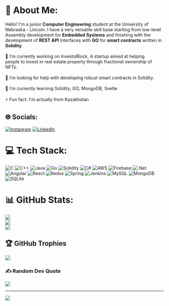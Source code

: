 # 💫 About Me:
Hello! I'm a junior **Computer Engineering** student at the University of Nebraska - Lincoln. I have a very versatile skill base starting from low-level Assembly development for **Embedded Systems** and finishing with the development of **REST API** interfaces with **GO** for **smart contracts** written in **Solidity**.<br><br>🔭 I’m currently working on InvestoBlock. A startup aimed at helping<br>people to invest in real estate property through fractional ownership of NFTs.<br><br>🤝 I’m looking for help with developing robust smart contracts in Solidity.<br><br>🌱 I’m currently learning Solidity, GO, MongoDB, Svelte<br><br>⚡ Fun fact: I'm actually from Kazakhstan


## 🌐 Socials:
[![Instagram](https://img.shields.io/badge/Instagram-%23E4405F.svg?logo=Instagram&logoColor=white)](https://instagram.com/glebshem) [![LinkedIn](https://img.shields.io/badge/LinkedIn-%230077B5.svg?logo=linkedin&logoColor=white)](https://linkedin.com/in/gmoisseyev) 

# 💻 Tech Stack:
![C](https://img.shields.io/badge/c-%2300599C.svg?style=flat&logo=c&logoColor=white) ![C++](https://img.shields.io/badge/c++-%2300599C.svg?style=flat&logo=c%2B%2B&logoColor=white) ![Java](https://img.shields.io/badge/java-%23ED8B00.svg?style=flat&logo=java&logoColor=white) ![Go](https://img.shields.io/badge/go-%2300ADD8.svg?style=flat&logo=go&logoColor=white) ![Solidity](https://img.shields.io/badge/Solidity-%23363636.svg?style=flat&logo=solidity&logoColor=white) ![C#](https://img.shields.io/badge/c%23-%23239120.svg?style=flat&logo=c-sharp&logoColor=white) ![AWS](https://img.shields.io/badge/AWS-%23FF9900.svg?style=flat&logo=amazon-aws&logoColor=white) ![Firebase](https://img.shields.io/badge/firebase-%23039BE5.svg?style=flat&logo=firebase) ![.Net](https://img.shields.io/badge/.NET-5C2D91?style=flat&logo=.net&logoColor=white) ![Angular](https://img.shields.io/badge/angular-%23DD0031.svg?style=flat&logo=angular&logoColor=white) ![React](https://img.shields.io/badge/react-%2320232a.svg?style=flat&logo=react&logoColor=%2361DAFB) ![Redux](https://img.shields.io/badge/redux-%23593d88.svg?style=flat&logo=redux&logoColor=white) ![Spring](https://img.shields.io/badge/spring-%236DB33F.svg?style=flat&logo=spring&logoColor=white) ![Jenkins](https://img.shields.io/badge/jenkins-%232C5263.svg?style=flat&logo=jenkins&logoColor=white) ![MySQL](https://img.shields.io/badge/mysql-%2300f.svg?style=flat&logo=mysql&logoColor=white) ![MongoDB](https://img.shields.io/badge/MongoDB-%234ea94b.svg?style=flat&logo=mongodb&logoColor=white) ![SQLite](https://img.shields.io/badge/sqlite-%2307405e.svg?style=flat&logo=sqlite&logoColor=white)
# 📊 GitHub Stats:
![](https://github-readme-stats.vercel.app/api?username=gmoissey&theme=dark&hide_border=false&include_all_commits=true&count_private=true)<br/>
![](https://github-readme-streak-stats.herokuapp.com/?user=gmoissey&theme=dark&hide_border=false)<br/>
![](https://github-readme-stats.vercel.app/api/top-langs/?username=gmoissey&theme=dark&hide_border=false&include_all_commits=true&count_private=true&layout=compact)

## 🏆 GitHub Trophies
![](https://github-profile-trophy.vercel.app/?username=gmoissey&theme=juicyfresh&no-frame=false&no-bg=false&margin-w=4)

### ✍️ Random Dev Quote
![](https://quotes-github-readme.vercel.app/api?type=horizontal&theme=dark)

---
[![](https://visitcount.itsvg.in/api?id=gmoissey&icon=4&color=5)](https://visitcount.itsvg.in)

<!-- Proudly created with GPRM ( https://gprm.itsvg.in ) -->
